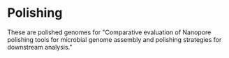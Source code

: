 # Polishing

These are polished genomes for "Comparative evaluation of Nanopore polishing tools for microbial genome assembly and polishing strategies for downstream analysis."
